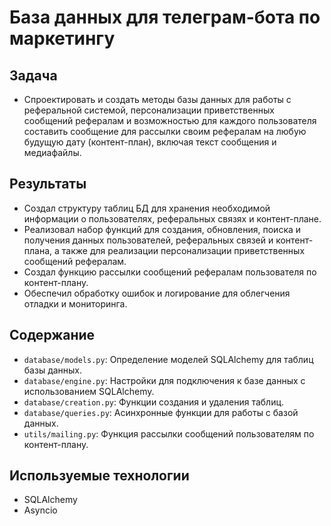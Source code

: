 # База данных для телеграм-бота по маркетингу 



## Задача
- Спроектировать и создать методы базы данных для работы с реферальной системой, персонализации приветственных сообщений рефералам и возможностью для каждого пользователя составить сообщение для рассылки своим рефералам на любую будущую дату (контент-план), включая текст сообщения и медиафайлы.

## Результаты
- Создал структуру таблиц БД для хранения необходимой информации о пользователях, реферальных связях и контент-плане.
- Реализовал набор функций для создания, обновления, поиска и получения данных пользователей, реферальных связей и контент-плана, а также для реализации персонализации приветственных сообщений рефералам.
- Создал функцию рассылки сообщений рефералам пользователя по контент-плану.
- Обеспечил обработку ошибок и логирование для облегчения отладки и мониторинга.

## Содержание

- `database/models.py`: Определение моделей SQLAlchemy для таблиц базы данных.
- `database/engine.py`: Настройки для подключения к базе данных с использованием SQLAlchemy.
- `database/creation.py`: Функции создания и удаления таблиц.
- `database/queries.py`: Асинхронные функции для работы с базой данных.
- `utils/mailing.py`: Функция рассылки сообщений пользователям по контент-плану.

## Используемые технологии
- SQLAlchemy
- Asyncio
